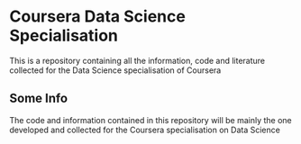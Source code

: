# Coursera Data Science Specialisation 
This is a repository containing all the information, code and literature collected for the Data Science specialisation of Coursera

## Some Info 
The code and information contained in this repository will be mainly the one developed and collected for the Coursera specialisation on Data Science

